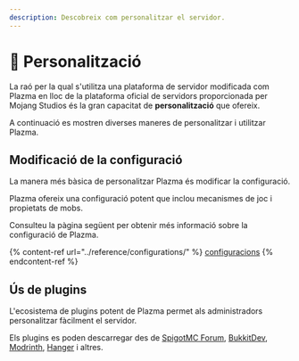 ```yaml
---
description: Descobreix com personalitzar el servidor.
---
```


# 🎨 Personalització

La raó per la qual s'utilitza una plataforma de servidor modificada com Plazma en lloc de la plataforma oficial de servidors proporcionada per Mojang Studios és la gran capacitat de **personalització** que ofereix.

A continuació es mostren diverses maneres de personalitzar i utilitzar Plazma.

## Modificació de la configuració <a href="#id-1" id="id-1"></a>

La manera més bàsica de personalitzar Plazma és modificar la configuració.

Plazma ofereix una configuració potent que inclou mecanismes de joc i propietats de mobs.

Consulteu la pàgina següent per obtenir més informació sobre la configuració de Plazma.

{% content-ref url="../reference/configurations/" %}
[configuracions](../reference/configurations/)
{% endcontent-ref %}

## Ús de plugins <a href="#id-2" id="id-2"></a>

L'ecosistema de plugins potent de Plazma permet als administradors personalitzar fàcilment el servidor.

Els plugins es poden descarregar des de [SpigotMC Forum](https://www.spigotmc.org/resources/), [BukkitDev](https://dev.bukkit.org/bukkit-plugins), [Modrinth](https://modrinth.com/plugins), [Hanger](https://hangar.papermc.io/) i altres.
